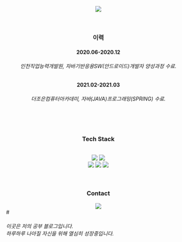 <div align="center">
<img src="https://capsule-render.vercel.app/api?type=soft&color=008DB7&height=100&section=header&text=Hi, I’m Josumin%20&fontSize=35%&fontColor=ffffff" />
<br> <br> <br>
  <h3>이력</h3>



  <h4>2020.06-2020.12</h4> 
  <h6>인천직업능력개발원, 자바기반응용SW(안드로이드)개발자 양성과정 수료.</h6>
  <h4>2021.02-2021.03</h4><h6>더조은컴퓨터아카데미, 자바(JAVA)프로그래밍(SPRING) 수료.</h6>
 
<br><br>
  <h3>
Tech Stack
 </h3>
<br>
<img src="https://img.shields.io/badge/java-007396?style=flat-square&logo=java&logoColor=white"/>
<img src="https://img.shields.io/badge/MySQL-4479A1?style=flat-square&logo=MySQL&logoColor=white"/>
<br>
<img src="https://img.shields.io/badge/html5-E34F26?style=flat-square&logo=html5&logoColor=white"/>
<img src="https://img.shields.io/badge/CSS3-F7DF1E?style=flat-square&logo=CSS3&logoColor=white"/>
<img src="https://img.shields.io/badge/Adobe Photoshop-EA4335?style=flat-square&logo=Adobe Photoshop&logoColor=white"/>
<br><br><br>

  <h3>Contact</h3> 
<img src="https://img.shields.io/badge/<ddepp11@gmail.com>-EA4335?style=flat-square&logo=Gmail&logoColor=white"/>
</div>  
#
<h6>이곳은 저의 공부 블로그입니다. <https://url.kr/7iu5ze>
  <br>하루하루 나아질 자신을 위해 열심히 성장중입니다.</h6>

<!---
gguggu11/gguggu11 is a ✨ special ✨ repository because its `README.md` (this file) appears on your GitHub profile.
You can click the Preview link to take a look at your changes.
--->
